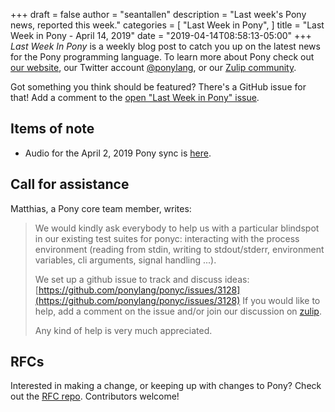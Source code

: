 +++
draft = false
author = "seantallen"
description = "Last week's Pony news, reported this week."
categories = [
    "Last Week in Pony",
]
title = "Last Week in Pony - April 14, 2019"
date = "2019-04-14T08:58:13-05:00"
+++
_Last Week In Pony_ is a weekly blog post to catch you up on the latest news for the Pony programming language. To learn more about Pony check out [our website](https://ponylang.io), our Twitter account [@ponylang](https://twitter.com/ponylang), or our [Zulip community](https://ponylang.zulipchat.com).

Got something you think should be featured? There's a GitHub issue for that! Add a comment to the [open "Last Week in Pony" issue](https://github.com/ponylang/ponylang.github.io/issues?q=is%3Aissue+is%3Aopen+label%3Alast-week-in-pony).
<!--more-->

## Items of note

- Audio for the April 2, 2019 Pony sync is [here](https://sync-recordings.ponylang.io/r/2019_04_02.m4a).

## Call for assistance

Matthias, a Pony core team member, writes:

> We would kindly ask everybody to help us with a particular blindspot in our existing test suites for ponyc: interacting with the process environment (reading from stdin, writing to stdout/stderr, environment variables, cli arguments, signal handling ...).
>
> We set up a github issue to track and discuss ideas: [https://github.com/ponylang/ponyc/issues/3128](https://github.com/ponylang/ponyc/issues/3128)
If you would like to help, add a comment on the issue and/or join our discussion on [zulip](https://ponylang.zulipchat.com/#narrow/stream/192795-contribute-to.20Pony/topic/Process.20Environment.20Tests/near/162372861).
>
> Any kind of help is very much appreciated.

## RFCs

Interested in making a change, or keeping up with changes to Pony? Check out the [RFC repo](https://github.com/ponylang/rfcs). Contributors welcome!
